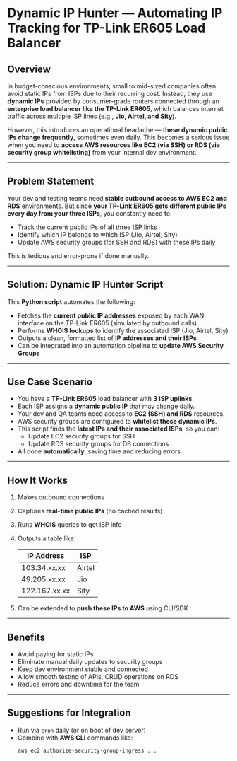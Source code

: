 # Dynamic IP Hunter — Automating IP Tracking for TP-Link ER605 Load Balancer

## Overview
In budget-conscious environments, small to mid-sized companies often avoid static IPs from ISPs due to their recurring cost. Instead, they use **dynamic IPs** provided by consumer-grade routers connected through an **enterprise load balancer like the TP-Link ER605**, which balances internet traffic across multiple ISP lines (e.g., **Jio, Airtel, and Sity**).

However, this introduces an operational headache — **these dynamic public IPs change frequently**, sometimes even daily. This becomes a serious issue when you need to **access AWS resources like EC2 (via SSH) or RDS (via security group whitelisting)** from your internal dev environment.

---

## Problem Statement
Your dev and testing teams need **stable outbound access to AWS EC2 and RDS** environments. But since **your TP-Link ER605 gets different public IPs every day from your three ISPs**, you constantly need to:

- Track the current public IPs of all three ISP links
- Identify which IP belongs to which ISP (Jio, Airtel, Sity)
- Update AWS security groups (for SSH and RDS) with these IPs daily

This is tedious and error-prone if done manually.

---

## Solution: Dynamic IP Hunter Script

This **Python script** automates the following:

- Fetches the **current public IP addresses** exposed by each WAN interface on the TP-Link ER605 (simulated by outbound calls)
- Performs **WHOIS lookups** to identify the associated ISP (Jio, Airtel, Sity)
- Outputs a clean, formatted list of **IP addresses and their ISPs**
- Can be integrated into an automation pipeline to **update AWS Security Groups**

---

## Use Case Scenario

- You have a **TP-Link ER605** load balancer with **3 ISP uplinks**.
- Each ISP assigns a **dynamic public IP** that may change daily.
- Your dev and QA teams need access to **EC2 (SSH) and RDS** resources.
- AWS security groups are configured to **whitelist these dynamic IPs**.
- This script finds the **latest IPs and their associated ISPs**, so you can:
  - Update EC2 security groups for SSH
  - Update RDS security groups for DB connections
- All done **automatically**, saving time and reducing errors.

---

## How It Works

1. Makes outbound connections 
2. Captures **real-time public IPs** (no cached results)
3. Runs **WHOIS** queries to get ISP info
4. Outputs a table like:

   | IP Address     | ISP     |
   |----------------|---------|
   | 103.34.xx.xx   | Airtel  |
   | 49.205.xx.xx   | Jio     |
   | 122.167.xx.xx  | Sity    |

5. Can be extended to **push these IPs to AWS** using CLI/SDK

---

## Benefits

- Avoid paying for static IPs
- Eliminate manual daily updates to security groups
- Keep dev environment stable and connected
- Allow smooth testing of APIs, CRUD operations on RDS
- Reduce errors and downtime for the team

---

## Suggestions for Integration

- Run via `cron` daily (or on boot of dev server)
- Combine with **AWS CLI** commands like:
  ```bash
  aws ec2 authorize-security-group-ingress ...
